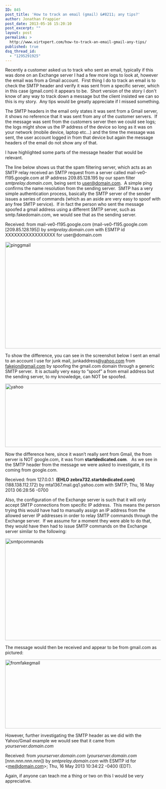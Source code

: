 ```yaml
---
ID: 845
post_title: 'How to track an email (gmail) &#8211; any tips?'
author: Jonathan Frappier
post_date: 2013-05-16 15:20:10
post_excerpt: ""
layout: post
permalink: >
  http://www.virtxpert.com/how-to-track-an-email-gmail-any-tips/
published: true
dsq_thread_id:
  - "1295291925"
---
```

Recently a customer asked us to track who sent an email, typically if this was done on an Exchange server I had a few more logs to look at, however the email was from a Gmail account.  First thing I do to track an email is to check the SMTP header and verify it was sent from a specific server, which in this case (gmail.com) it appears to be.  Short version of the story I don't know of any way to track down a message but the client insisted we can so this is my story.  Any tips would be greatly appreciate if I missed something.

The SMTP headers in the email only states it was sent from a Gmail server, it shows no reference that it was sent from any of the customer servers.  If the message was sent from the customers server then we could see logs; the logs might show us the IP address of the device so long as it was on your network (mobile device, laptop etc…) and the time the message was sent, the user account logged in from that device but again the message headers of the email do not show any of that.

I have highlighted some parts of the message header that would be relevant.

The line below shows us that the spam filtering server, which acts as an SMTP relay received an SMTP request from a server called mail-ve0-f195.google.com at IP address 209.85.128.195 by our spam filter <em>smtprelay.domain.com</em>, being sent to user@domain.com.  A simple ping confirms the name resolution from the sending server.  SMTP has a very simple authentication process, basically the SMTP server of the sender issues a series of commands (which as an aside are very easy to spoof with any free SMTP service).  If in fact the person who sent the message spoofed a gmail address using a different SMTP server, such as smtp.fakedomain.com, we would see that as the sending server.

<!--more-->Received: from mail-ve0-f195.google.com (mail-ve0-f195.google.com [209.85.128.195]) by <em>smtprelay.domain.com</em> with ESMTP id XXXXXXXXXXXXXXXXX for user@domain.com

<a href="http://www.virtxpert.com/wp-content/uploads/2013/05/pinggmail.png"><img class="aligncenter size-full wp-image-846" alt="pinggmail" src="http://www.virtxpert.com/wp-content/uploads/2013/05/pinggmail.png" width="679" height="344" /></a>

To show the difference, you can see in the screenshot below I sent an email to an account I use for junk mail, junkaddress<a href="mailto:neojd78@yahoo.com">@yahoo.com</a> from <a href="mailto:fakejon@gmail.com">fakejon@gmail.com</a> by spoofing the gmail.com domain through a generic SMTP server.  It is actually very easy to “spoof” a from email address but the sending server, to my knowledge, can NOT be spoofed.

<a href="http://www.virtxpert.com/wp-content/uploads/2013/05/yahoo.png"><img class="aligncenter size-full wp-image-847" alt="yahoo" src="http://www.virtxpert.com/wp-content/uploads/2013/05/yahoo.png" width="665" height="205" /></a>

Now the difference here, since it wasn’t really sent from Gmail, the from server is NOT google.com, it was from <b>startdedicated.com</b>.   As we see in the SMTP header from the message we were asked to investigate, it its coming from google.com.

Received: from 127.0.0.1  <b>(EHLO zebra732.startdedicated.com)</b> (188.138.112.172) by mta1367.mail.gq1.yahoo.com with SMTP; Thu, 16 May 2013 06:28:56 -0700

Also, the configuration of the Exchange server is such that it will only accept SMTP connections from specific IP address.  This means the person trying this would have had to manually assign an IP address from the allowed server IP addresses in order to relay SMTP commands through the Exchange server.  If we assume for a moment they were able to do that, they would have then had to issue SMTP commands on the Exchange server similar to the following:

<a href="http://www.virtxpert.com/wp-content/uploads/2013/05/smtpcommands.png"><img class="aligncenter size-full wp-image-848" alt="smtpcommands" src="http://www.virtxpert.com/wp-content/uploads/2013/05/smtpcommands.png" width="670" height="329" /></a>

The message would then be received and appear to be from gmail.com as pictured:

<a href="http://www.virtxpert.com/wp-content/uploads/2013/05/fromfakegmail.png"><img class="aligncenter size-full wp-image-849" alt="fromfakegmail" src="http://www.virtxpert.com/wp-content/uploads/2013/05/fromfakegmail.png" width="956" height="222" /></a>

However, further investigating the SMTP header as we did with the Yahoo/Gmail example we would see that it came from <em>yourserver.domain.com</em>

Received: from <em>yourserver.domain.com</em> (<em>yourserver.domain.com</em> [nnn.nnn.nnn.nnn]) by <em>smtprelay.domain.com</em> with ESMTP id for &lt;me@domain.com&gt;; Thu, 16 May 2013 10:34:22 -0400 (EDT).

Again, if anyone can teach me a thing or two on this I would be very appreciative.

&nbsp;